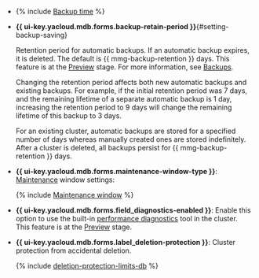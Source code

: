 - {% include [Backup time](../../_includes/mdb/console/backup-time.md) %}

- **{{ ui-key.yacloud.mdb.forms.backup-retain-period }}**{#setting-backup-saving}
  
  Retention period for automatic backups. If an automatic backup expires, it is deleted. The default is {{ mmg-backup-retention }} days. This feature is at the [Preview](../../overview/concepts/launch-stages.md) stage. For more information, see [Backups](../../storedoc/concepts/backup.md).


  Changing the retention period affects both new automatic backups and existing backups. For example, if the initial retention period was 7 days, and the remaining lifetime of a separate automatic backup is 1 day, increasing the retention period to 9 days will change the remaining lifetime of this backup to 3 days.

  For an existing cluster, automatic backups are stored for a specified number of days whereas manually created ones are stored indefinitely. After a cluster is deleted, all backups persist for {{ mmg-backup-retention }} days.

- **{{ ui-key.yacloud.mdb.forms.maintenance-window-type }}**: [Maintenance](../../storedoc/concepts/maintenance.md) window settings:

    {% include [Maintenance window](console/maintenance-window-description.md) %}


- **{{ ui-key.yacloud.mdb.forms.field_diagnostics-enabled }}**: Enable this option to use the built-in [performance diagnostics](../../storedoc/operations/performance-diagnostics.md) tool in the cluster. This feature is at the [Preview](../../overview/concepts/launch-stages.md) stage.

- **{{ ui-key.yacloud.mdb.forms.label_deletion-protection }}**: Cluster protection from accidental deletion.

  {% include [deletion-protection-limits-db](../../_includes/mdb/deletion-protection-limits-db.md) %}

